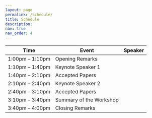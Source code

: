 ```yaml
---
layout: page
permalink: /schedule/
title: Schedule
description:
nav: true
nav_order: 4
---
```


| Time            | Event                   | Speaker |
|-----------------|-------------------------|---------|
| 1:00pm – 1:10pm | Opening Remarks         |         |
| 1:10pm – 1:40pm | Keynote Speaker 1       |         |
| 1:40pm – 2:10pm | Accepted Papers         |         | 
| 2:10pm – 2:40pm | Keynote Speaker 2       |         |
| 2:40pm – 3:10pm | Accepted Papers         |         |
| 3:10pm – 3:40pm | Summary of the Workshop |         |
| 3:40pm – 4:00pm | Closing Remarks         |         |